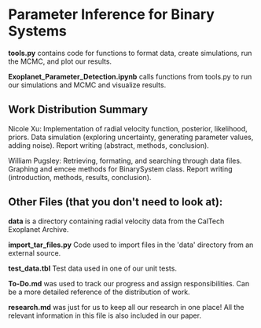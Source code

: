 # Parameter Inference for Binary Systems

__tools.py__ contains code for functions to format data, create simulations, run the MCMC, and plot our results.

__Exoplanet_Parameter_Detection.ipynb__ calls functions from tools.py to run our simulations and MCMC and visualize results.

## Work Distribution Summary

Nicole Xu: Implementation of radial velocity function, posterior, likelihood, priors. Data simulation (exploring uncertainty, generating parameter values, adding noise). Report writing (abstract, methods, conclusion).

William Pugsley: Retrieving, formating, and searching through data files. Graphing and emcee methods for BinarySystem class. Report writing (introduction, methods, results, conclusion).

## Other Files (that you don't need to look at):

__data__ is a directory containing radial velocity data from the CalTech Exoplanet Archive. 

__import_tar_files.py__ Code used to import files in the 'data' directory from an external source. 

__test_data.tbl__ Test data used in one of our unit tests. 

__To-Do.md__ was used to track our progress and assign responsibilities. Can be a more detailed reference of the distribution of work.

__research.md__ was just for us to keep all our research in one place! All the relevant information in this file is also included in our paper.

